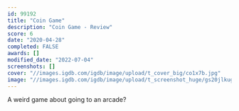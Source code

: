 ```yaml
---
id: 99192
title: "Coin Game"
description: "Coin Game - Review"
score: 6
date: "2020-04-28"
completed: FALSE
awards: []
modified_date: "2022-07-04"
screenshots: []
cover: "//images.igdb.com/igdb/image/upload/t_cover_big/co1x7b.jpg"
image: "//images.igdb.com/igdb/image/upload/t_screenshot_huge/gs20jlkugtllcpo3ujny.jpg"
---
```

A weird game about going to an arcade?